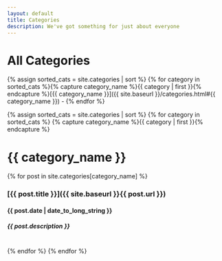 ```yaml
---
layout: default
title: Categories
description: We've got something for just about everyone
---
```


# All Categories
{% assign sorted_cats = site.categories | sort %}
{% for category in sorted_cats %}{% capture category_name %}{{ category | first }}{% endcapture %}[{{ category_name }}]({{ site.baseurl }}/categories.html#{{ category_name }}) - {% endfor %}

{% assign sorted_cats = site.categories | sort %}
{% for category in sorted_cats %}
{% capture category_name %}{{ category | first }}{% endcapture %}
# {{ category_name }}<a name="{{ category_name }}"></a>
{% for post in site.categories[category_name] %}
### [{{ post.title }}]({{ site.baseurl }}{{ post.url }})
#### {{ post.date | date_to_long_string }}
##### *{{ post.description }}*
<br>
{% endfor %}
{% endfor %}
